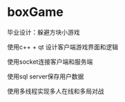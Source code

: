 # boxGame

  毕业设计：躲避方块小游戏
  
  使用c++ + qt 设计客户端游戏界面和逻辑
  
  使用socket连接客户端和服务端
  
  使用sql server保存用户数据
  
  使用多线程实现多人在线和多局对战
  
